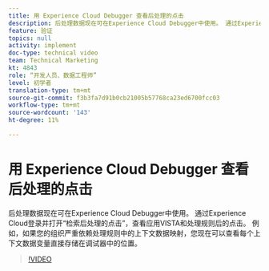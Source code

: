 ```yaml
---
title: 用 Experience Cloud Debugger 查看后处理的点击
description: 后处理数据现在可在Experience Cloud Debugger中使用。 通过Experience Cloud登录并打开“检索后处理的点击”，查看应用VISTA和处理规则后的点击。 例如，如果您的组织严重依赖处理规则中的上下文数据映射，您现在可以查看每个上下文数据变量直接存储在调试器中的位置。
feature: 验证
topics: null
activity: implement
doc-type: technical video
team: Technical Marketing
kt: 4843
role: “开发人员、数据工程师”
level: 初学者
translation-type: tm+mt
source-git-commit: f3b3fa7d91b0cb21005b57768ca23ed6700fcc03
workflow-type: tm+mt
source-wordcount: '143'
ht-degree: 11%

---
```



# 用 Experience Cloud Debugger 查看后处理的点击

后处理数据现在可在Experience Cloud Debugger中使用。 通过Experience Cloud登录并打开“检索后处理的点击”，查看应用VISTA和处理规则后的点击。 例如，如果您的组织严重依赖处理规则中的上下文数据映射，您现在可以查看每个上下文数据变量直接存储在调试器中的位置。

>[!VIDEO](https://video.tv.adobe.com/v/32961/?quality=12)
